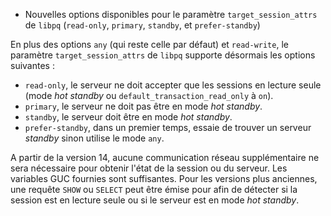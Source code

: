 <!--
Les commits sur ce sujet sont :

* https://commitfest.postgresql.org/32/1677/
* https://git.postgresql.org/gitweb/?p=postgresql.git;a=commit;h=ee28cacf619f4d9c23af5a80e1171a5adae97381

Discussion

* https://gitlab.dalibo.info/formation/workshops/-/issues/114

-->

<div class="slide-content">

* Nouvelles options disponibles pour le paramètre `target_session_attrs` de `libpq` (`read-only`, `primary`, `standby`, et `prefer-standby`)

</div>

<div class="notes">

En plus des options `any` (qui reste celle par défaut) et `read-write`, le paramètre `target_session_attrs` de `libpq` supporte désormais les options suivantes :

* `read-only`, le serveur ne doit accepter que les sessions en lecture seule (mode _hot standby_ ou `default_transaction_read_only` à `on`).
* `primary`, le serveur ne doit pas être en mode _hot standby_.
* `standby`, le serveur doit être en mode _hot standby_.
* `prefer-standby`, dans un premier temps, essaie de trouver un serveur _standby_ sinon utilise le mode `any`.

A partir de la version 14, aucune communication réseau supplémentaire ne sera nécessaire pour obtenir l'état de la session ou du serveur. Les variables GUC fournies sont suffisantes. Pour les versions plus anciennes, une requête `SHOW` ou `SELECT` peut être émise pour afin de détecter si la session est en lecture seule ou si le serveur est en mode _hot standby_.

</div>